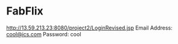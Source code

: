 # FabFlix
http://13.59.213.23:8080/project2/LoginRevised.jsp
Email Address: cool@ics.com 
Password: cool
